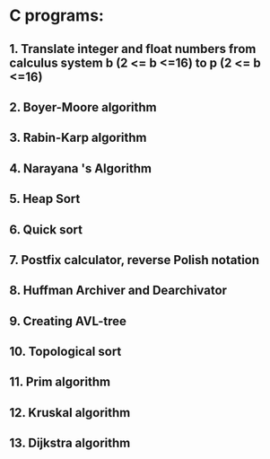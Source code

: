 ﻿# C programs:
## 1.   Translate integer and float numbers from calculus system b (2 <= b <=16) to p (2 <= b <=16)
## 2. Boyer-Moore algorithm
## 3. Rabin-Karp algorithm
## 4.   Narayana 's Algorithm
## 5. Heap Sort
## 6. Quick sort
## 7.   Postfix calculator, reverse Polish notation
## 8.   Huffman Archiver and Dearchivator
## 9.   Creating AVL-tree
## 10.   Topological sort
## 11. Prim algorithm
## 12. Kruskal algorithm
## 13.   Dijkstra algorithm
